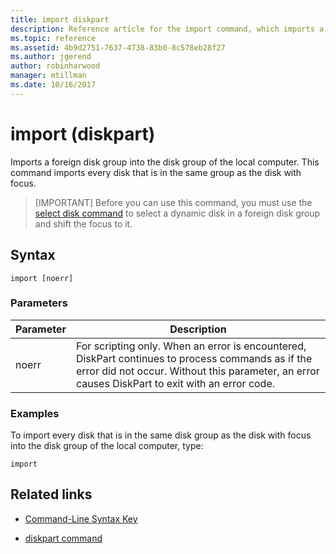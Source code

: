 ```yaml
---
title: import diskpart
description: Reference article for the import command, which imports a foreign disk group into the disk group of the local computer.
ms.topic: reference
ms.assetid: 4b9d2751-7637-4738-83b0-8c578eb28f27
ms.author: jgerend
author: robinharwood
manager: mtillman
ms.date: 10/16/2017
---
```


# import (diskpart)

Imports a foreign disk group into the disk group of the local computer. This command imports every disk that is in the same group as the disk with focus.

> [IMPORTANT]
> Before you can use this command, you must use the [select disk command](select-disk.md) to select a dynamic disk in a foreign disk group and shift the focus to it.

## Syntax

```
import [noerr]
```

### Parameters

| Parameter | Description |
| --------- | ----------- |
| noerr | For scripting only. When an error is encountered, DiskPart continues to process commands as if the error did not occur. Without this parameter, an error causes DiskPart to exit with an error code. |

### Examples

To import every disk that is in the same disk group as the disk with focus into the disk group of the local computer, type:

```
import
```

## Related links

- [Command-Line Syntax Key](command-line-syntax-key.md)

- [diskpart command](diskpart.md)
